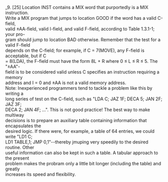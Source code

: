 _9.  [25] Location INST contains a MIX word that purportedly is a MIX instruction.  
Write a MIX program that jumps to location GOOD if the word has a valid C-field,  
valid &plusmn;AA-field, valid I-field, and valid F-field, according to Table 1.3.1-1; your pro-  
gram should jump to location BAD otherwise. Remember that the test for a valid F-field  
depends on the C-field; for example, if C = 7(MOVE), any F-field is acceptable, but if C  
= 8(LDA), the F-field must have the form 8L +  R where 0 &le; L &le; R &le; 5. The "&plusmn;AA"-  
field is to be considered valid unless C specifies an instruction requiring a memory  
address and I = 0 and &plusmn;AA is not a valid memory address.  
	Note: Inexperienced programmers tend to tackle a problem like this by writing a  
long series of test on the C-field, such as "LDA C; JAZ 1F; DECA 5; JAN 2F; JAZ 3F;  
DECA 2; JAN 4F; ...". This is not good practice! The best way to make multiway  
decisions is to prepare an auxiliary table containing information that encapsulates the  
desired logic. If there were, for example, a table of 64 entries, we could write "LD1 C;  
LD1 TABLE,1; JMP 0,1"--thereby jmuping very speedily to the desired routine. Other  
useful information can also be kept in such a table. A tabular approach to the present  
problem makes the probram only a little bit longer (including the table) and greatly  
increases its speed and flexibility.  
